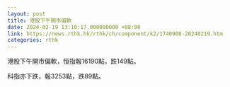 ```yaml
---
layout: post
title: 港股下午開市偏軟
date: 2024-02-19 13:10:17.000000000 +08:00
link: https://news.rthk.hk/rthk/ch/component/k2/1740908-20240219.htm
categories: rthk
---
```


港股下午開市偏軟，恒指報16190點，跌149點。

科指亦下跌，報3253點，跌89點。

